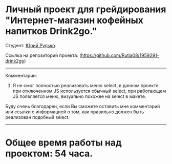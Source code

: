 # Личный проект для грейдирования "Интернет-магазин кофейных напитков Drink2go."

Студент: [Юрий Рудько](https://up.htmlacademy.ru/adaptive/25/user/1959291).

Ссылка на репозиторий проекта: (https://github.com/Rutia08/1959291-drink2go)

*****************************************************************************************
Комментарии:

1. Я не смог полностью реализовать меню select, в данном проекте при отключенном JS используется обычный select, при работающем JS появляется меню, визуально похожее на select в макете.

  Буду очень благодарен, если Вы сможете оставить мне комментарий или ссылки с информацией о том, как правильно должен быть реализован подобный select.

*****************************************************************************************

# Общее время работы над проектом: 54 часа.
